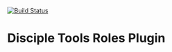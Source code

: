 [![Build Status](https://travis-ci.com/DiscipleTools/disciple-tools-starter-plugin-template.svg?branch=master)](https://travis-ci.com/DiscipleTools/disciple-tools-starter-plugin-template)

# Disciple Tools Roles Plugin
